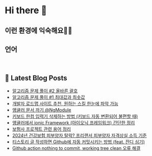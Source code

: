# Hi there 👋

## 이런 환경에 익숙해요✍🏼

## 언어

<p>
  <img alt="" src= "https://img.shields.io/badge/JavaScript-F7DF1E?style=flat-square&logo=JavaScript&logoColor=white"/> 
  <img alt="" src= "https://img.shields.io/badge/TypeScript-black?logo=typescript&logoColor=blue"/>
</p>

## 📕 Latest Blog Posts

<ul><li><a href='http://devpad.tistory.com/174' target='_blank'>알고리즘 문제 풀이 #2 올바른 괄호</a></li><li><a href='http://devpad.tistory.com/173' target='_blank'>알고리즘 문제 풀이 #1 최대값과 최솟값</a></li><li><a href='http://devpad.tistory.com/172' target='_blank'>개발자 로드맵 사이트 추천, 원하는 스킬 한눈에 파악 가능</a></li><li><a href='http://devpad.tistory.com/171' target='_blank'>앵귤러 문서 까기 @NgModule</a></li><li><a href='http://devpad.tistory.com/170' target='_blank'>키보드 한컴 입력기 삭제하는 방법 (키보드 자동 변환되어 불편할 때)</a></li><li><a href='http://devpad.tistory.com/168' target='_blank'>앵귤러에서 ionic Framework (아이오닉 프레임워크) 간단한 정리</a></li><li><a href='http://devpad.tistory.com/167' target='_blank'>보험사 프로젝트 관련 용어 정리</a></li><li><a href='http://devpad.tistory.com/166' target='_blank'>2024년 건강보험 피부양자 탈락? 프리랜서 피부양자 자격상실 소득 기준</a></li><li><a href='http://devpad.tistory.com/165' target='_blank'>티스토리 글 작성하면 Github에 자동 커밋시키는 방법 (feat. 잔디 심기)</a></li><li><a href='http://devpad.tistory.com/164' target='_blank'>Github action nothing to commit, working tree clean 오류 해결</a></li></ul>